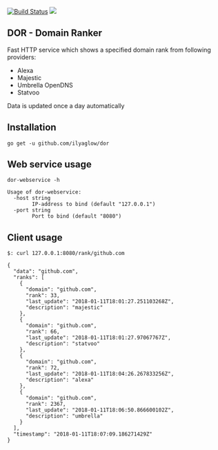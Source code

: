 [![Build Status](https://travis-ci.org/ilyaglow/dor.svg?branch=master)](https://travis-ci.org/ilyaglow/dor) [![](https://godoc.org/github.com/ilyaglow/dor?status.svg)](http://godoc.org/github.com/ilyaglow/dor)

DOR - Domain Ranker
-------------------

Fast HTTP service which shows a specified domain rank from following providers:
- Alexa
- Majestic
- Umbrella OpenDNS
- Statvoo

Data is updated once a day automatically

## Installation

```
go get -u github.com/ilyaglow/dor
```

## Web service usage

```
dor-webservice -h

Usage of dor-webservice:
  -host string
    	IP-address to bind (default "127.0.0.1")
  -port string
    	Port to bind (default "8080")
```

## Client usage

```
$: curl 127.0.0.1:8080/rank/github.com

{
  "data": "github.com",
  "ranks": [
    {
      "domain": "github.com",
      "rank": 33,
      "last_update": "2018-01-11T18:01:27.251103268Z",
      "description": "majestic"
    },
    {
      "domain": "github.com",
      "rank": 66,
      "last_update": "2018-01-11T18:01:27.97067767Z",
      "description": "statvoo"
    },
    {
      "domain": "github.com",
      "rank": 72,
      "last_update": "2018-01-11T18:04:26.267833256Z",
      "description": "alexa"
    },
    {
      "domain": "github.com",
      "rank": 2367,
      "last_update": "2018-01-11T18:06:50.866600102Z",
      "description": "umbrella"
    }
  ],
  "timestamp": "2018-01-11T18:07:09.186271429Z"
}
```

